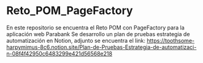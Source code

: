 # Reto_POM_PageFactory
En este repositorio se encuentra el Reto POM con PageFactory para la aplicación web Parabank
Se desarrollo un plan de pruebas estrategia de automatización en Notion, adjunto se encuentra el link:
https://toothsome-harpymimus-8c6.notion.site/Plan-de-Pruebas-Estrategia-de-automatizaci-n-08f4f42950c6483299e421d56568e218

